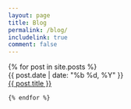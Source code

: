 ```yaml
---
layout: page
title: Blog
permalink: /blog/
includelink: true
comment: false
---
```


<div class="row content">
    {% for post in site.posts %}
    <div class="col-md-3">
        <div class="date">{{ post.date | date: "%b %d, %Y" }}</div>
    </div>
    <div class="col-md-9">
        <div><a href="{{ post.url | prepend: site.baseurl }}">{{ post.title }}</a></div>
    </div>
    
    {% endfor %}
</div>
